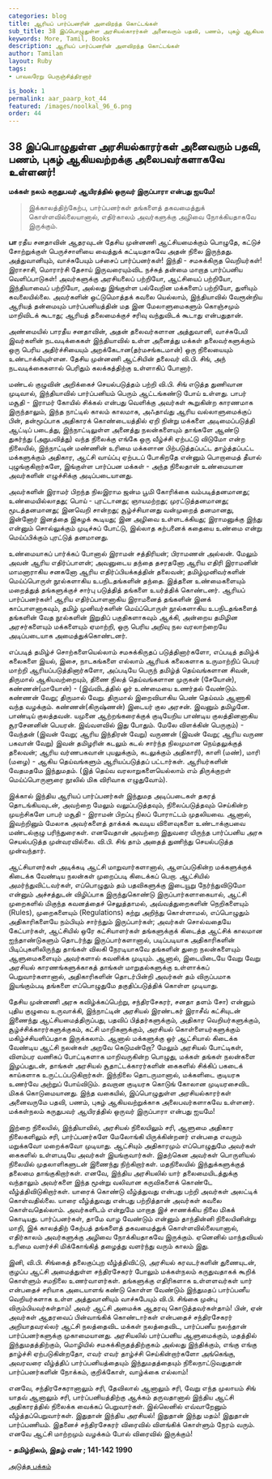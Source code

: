 ```yaml
---
categories: blog
title: ஆரியப் பார்ப்பனரின் அளவிறந்த கொட்டங்கள்
sub_title: 38 ﻿இப்பொழுதுள்ள அரசியல்காரர்கள் அனைவரும் பதவி, பணம், புகழ் ஆகியவற்றக்கு அலைபவர்களாகவே உள்ளனர்!
keywords: More, Tamil, Books
description: ஆரியப் பார்ப்பனரின் அளவிறந்த கொட்டங்கள்
author: Tamilan
layout: Ruby
tags:
- பாவலரேறு பெருஞ்சித்திரனார் 

is_book: 1
permalink: aar_paarp_kot_44
featured: /images/noolkal_96_6.png
order: 44
---
```



## 38 ﻿இப்பொழுதுள்ள அரசியல்காரர்கள் அனைவரும் பதவி, பணம், புகழ் ஆகியவற்றக்கு அலைபவர்களாகவே உள்ளனர்!

**மக்கள் நலம் கருதுபவர் ஆயிரத்தில் ஒருவர் இருப்பாரா என்பது ஐயமே!**

> இக்காலத்திற்கேற்ப, பார்ப்பனர்கள் தங்களைத் தகவமைத்துக் கொள்ளவில்லையானால், எதிர்காலம் அவர்களுக்கு அழிவை நோக்கியதாகவே இருக்கும்.

**பா** ரதீய சனதாவின் ஆதரவுடன் தேசிய முன்னணி ஆட்சியமைக்கும் பொழுதே, கட்டுச் சோற்றுக்குள் பெருச்சாளியை வைத்துக் கட்டியதாகவே அதன் நிலை இருந்தது. அத்துவானியும், வாச்சுபேயும் பச்சைப் பார்ப்பனர்கள்! இந்தி - சமசுக்கிருத வெறியர்கள்! இராசாசி, மொரார்சி தேசாய் இருவரையும்விட நச்சுத் தன்மை மாறாத பார்ப்பனிய வெளிப்பாடுகள்! அவர்களுக்கு அரசியலைப் பற்றியோ, ஆட்சியைப் பற்றியோ, இந்தியாவைப் பற்றியோ, அல்லது இங்குள்ள பல்வேறின மக்களைப் பற்றியோ, துளியும் கவலையில்லை. அவர்களின் ஒட்டுமொத்தக் கவலை யெல்லாம், இந்தியாவில் வேரூன்றிய ஆரியத் தன்மையும் பார்ப்பனியத்தின் மத இன மேலாளுமைகளும் கொஞ்சமும் மாறிவிடக் கூடாது; ஆரியத் தலைமைக்குச் சரிவு வந்துவிடக் கூடாது என்பதுதான்.

அண்மையில் பாரதீய சனதாவின், அதன் தலைவர்களான அத்துவானி, வாச்சுபேயி இவர்களின் நடவடிக்கைகள் இந்தியாவில் உள்ள அனைத்து மக்கள் தலைவர்களுக்கும் ஒரு பெரிய அதிர்ச்சியையும் அறக்கேடான(தர்மசங்கடமான்) ஒரு நிலையையும் உண்டாக்கியுள்ளன. தேசிய முன்னணி ஆட்சியின் தலைவர் வி.பி. சிங், அந் நடவடிக்கைகளால் பெரிதும் கலக்கத்திற்கு உள்ளாகிப் போனார்.

மண்டல் குழுவின் அறிக்கைச் செயல்படுத்தம் பற்றி வி.பி. சிங் எடுத்த துணிவான முடிவால், இந்தியாவில் பார்ப்பனியம் பெரும் ஆட்டங்கண்டு போய் உள்ளது. பாபர் மசூதி - இராமர் கோயில் சிக்கல் என்பது வெளிக்கு அவர்கள் கூறுகின்ற காரணமாக இருந்தாலும், இந்த நாட்டில் காலம் காலமாக, அஃதாவ்து ஆரிய வல்லாளுமைக்குப் பின், தன்மூப்பாக அதிகாரக் கொண்டையத்தில் ஏறி நின்று மக்களை அடிமைப்படுத்தி ஆட்டிப் படைத்து, இந்நாட்டிலுள்ள அனைத்து நலன்களையும் தாங்களே ஆண்டு துகர்ந்து (அநுபவித்து) வந்த நிலைக்கு எங்கே ஒரு வீழ்ச்சி ஏற்பட்டு விடுமோ என்ற நிலையில், இந்நாட்டின் மண்ணின் உரிமை மக்களான பிற்படுத்தப்பட்ட தாழ்த்தப்பட்ட மக்களுக்கும் அதிகார, ஆட்சி வாய்ப்பு ஏற்படப் போகிறதே என்னும் பொறாமைத் தீயால் புழுங்குகிறார்களே, இங்குள்ள பார்ப்பன மக்கள் - அந்த நிலைதான் உண்மையான அவர்களின் எழுச்சிக்கு அடிப்படையானது.

அவர்களின் இராமர் பிறந்த நிலஇராம ஜன்ம பூமி கோரிக்கை வம்படித்தனமானது; உண்மையில்லாதது; பொய் - புரட்டானது; ஞாயமற்றது; முரட்டுத்தனமானது; மூடத்தனமானது; இனவெறி சான்றது; சூழ்ச்சியானது வன்முறைத் தனமானது, இன்னோர் இனத்தை இகழக் கூடியது; இன அழிவை உள்ளடக்கியது; இராமனுக்கு இந்து என்னும் சொல்லுக்கும் முடிச்சுப் போட்டு, இல்லாத கற்பனைக் கதையை உண்மை என்று மெய்ப்பிக்கும் புரட்டுத் தனமானது.

உண்மையாகப் பார்க்கப் போனால் இராமன் சத்திரியன்; பிராமணன் அல்லன். மேலும் அவன் ஆரிய எதிர்ப்பாளன்; அவனுடைய தந்தை தசரதனோ ஆரிய எதிரி இராமனின் மாமனாராகிய சனகனோ ஆரிய எதிர்ப்பியக்கத்தின் தலைவன்; தமிழ்முனிவர்களின் மெய்ப்பொருள் நூல்களாகிய உபநிடதங்களின் தந்தை. இத்தனை உண்மைகளையும் மறைத்துத் தங்களுக்குச் சார்பு படுத்தித் தங்களை உயர்த்திக் கொண்டனர். ஆரியப் பார்ப்பனர்கள்! ஆரிய எதிர்ப்பாளனாகிய இராமனைத் தங்களின் இனக் காப்பாளனாகவும், தமிழ் முனிவர்களின் மெய்ப்பொருள் நூல்களாகிய உபநிடதங்களைத் தங்களின் வேத நூல்களின் இறுதிப் பகுதிகளாகவும் ஆக்கி, அன்றைய தமிழின அரசர்களையும் மக்களையும் ஏமாற்றி, ஒரு பெரிய அறிவு நல வரலாற்றையே அடிப்படையாக அமைத்துக்கொண்டனர்.

எப்படித் தமிழ்ச் சொற்களையெல்லாம் சமசுக்கிருதப் படுத்தினார்களோ, எப்படித் தமிழ்க் கலைகளை இயல், இசை, நாடகங்களை எல்லாம் ஆரியக் கலைகளாக உருமாற்றிப் பெயர் மாற்றி ஆரியப்படுத்தினார்களோ, அப்படியே பெருந் தமிழ்த் தெய்வங்களான சிவன், திருமால் ஆகியவற்றையும், திணை நிலத் தெய்வங்களான முருகன் (சேயோன்), கண்ணன்(மாயோன்) - (இவ்விடத்தில் ஓர் உண்மையை உணர்தல் வேண்டும். கண்ணன் வேறு; திருமால் வேறு. திருமால் இறைவியாகிய பெண் தெய்வம் ஆணாகி வந்த வழக்கும். கண்ணன்(கிருஷ்ணன்) இடையர் குல அரசன். இவனும் தமிழனே. பாண்டிய் குலத்தவன். யமுனை ஆற்றங்கரைக்குக் குடியேறிய பாண்டிய குலத்தினனாகிய சூரசேனனின் பெயரன். இவ்வளவில் இது போதும். மேலே விளக்கின் பெருகும்) - வேந்தன் (இவன் வேறு; ஆரிய இந்திரன் வேறு) வருணன் (இவன் வேறு; ஆரிய வருண பகவான் வேறு) இவன் தமிழரின் கடலும் கடல் சார்ந்த நிலமுமான நெய்தலுக்குத் தலைவன்; ஆரிய வர்ணபகவான் புயலுக்கும், கடலுக்கும் அதிகாரி), காளி (மண்), மாரி (மழை) - ஆகிய தெய்வங்களும் ஆரியப்படுத்தப் பட்டார்கள். ஆரியர்களின் வேதமதமே இந்துமதம். (இத் தெய்வ வரலாறுகளையெல்லாம் எம் திருக்குறள் மெய்ப்பொருளுரை நூலில் மிக விரிவாக எழுதுவோம்).

இக்கால் இந்திய ஆரியப் பார்ப்பனர்கள் இந்துமத அடிப்படைகள் தகரத் தொடங்கியவுடன், அவற்றை மேலும் வலுப்படுத்தவும், நிலைப்படுத்தவும் செய்கின்ற முயற்சிகளே பாபர் மசூதி - இராமன் பிறப்பு நிலப் போராட்டம் முதலியவை. ஆனால், இவற்றினும் மேலாக அவர்களைத் தாக்கக் கூவடிய விளைவுகளை உண்டாக்குபவை மண்டல்குழு பரிந்துரைகள். எனவேதான் அவற்றை இதுவரை யிருந்த பார்ப்பனிய அரசு செயல்படுத்த முன்வரவில்லை. வி.பி. சிங் தாம் அதைத் துணிந்து செயல்படுத்த முன்வந்தார்.

ஆட்சியாளர்கள் அடிக்கடி ஆட்சி மாறுவார்களானால், ஆளப்படுகின்ற மக்களுக்குக் கிடைக்க வேண்டிய நலன்கள் முறைப்படி கிடைக்கப் பெறா. ஆட்சியில் அமர்ந்துவிட்டவர்கள், எப்பொழுதும் தம் பதவிகளுக்கு இடையூறு நேர்ந்துவிடுமோ என்னும் அச்சத்துடன் விழிப்பாக இருந்துகொண்டு இருப்பார்களாகையால், ஆட்சி முறைகளில் மிகுந்த கவனத்தைச் செலுத்தாமல், அவ்வத்துறைகளின் நெறிகளையும் (Rules), முறைகளையும் (Regulations) கற்று அறிந்து கொள்ளாமல், எப்பொழுதும் அதிகாரிகளையே நம்பியும் சார்ந்தும் இருப்பார்கள்; அவர்கள் சொல்வதையே கேட்பார்கள், ஆட்சியில் ஒரே கட்சியாளர்கள் தங்களுக்குக் கிடைத்த ஆட்சிக் காலமான ஐந்தாண்டுகளும் தொடர்ந்து இருப்பார்களானால், படிப்படியாக அதிகாரிகளின் பிடிப்புகளிலிருந்து தாங்கள் விலகி நேரடியாகவே தங்களின் துறை நலன்களையும் ஆளுமைகளையும் அவர்களால் கவனிக்க முடியும். ஆனால், இடையிடையே வேறு வேறு அரசியல் காரணங்களுக்காகத் தாங்கள் மாறுதல்களுக்கு உள்ளாக்கப் பெறுவார்களானால், அதிகாரிகளின் தொடர்பின்றி அவர்கள் தம் விருப்பமாக இயங்கும்படி தங்களை எப்பொழுதுமே தகுதிப்படுத்திக் கொள்ள முடியாது.

தேசிய முன்னணி அரசு கவிழ்க்கப்பெற்று, சந்திரசேகரர், சனதா தளம் சோ) என்னும் புதிய குழுவை உருவாக்கி, இந்நாட்டின் அரசியல் இரண்டகர் இராசீவ் கட்சியுடன் இணைந்து ஆட்சியமைத்திருப்பது, பதவிப் பித்தர்களுக்கும், அதிகார வெறியர்களுக்கும், சூழ்ச்சிக்காரர்களுக்குகம், கட்சி மாறிகளுக்கும், அரசியல் கொள்ளையர்களுக்கும் மகிழ்ச்சியளிப்பதாக இருக்கலாம். ஆனால் மக்களுக்கு ஒர் ஆட்சியால் கிடைக்க வேண்டிய ஆட்சி நலன்கள் அறவே கெடுமன்றோ? மேலும் அரசியல் போட்டிகள், விளம்பர வணிகப் போட்டிகளாக மாறிவருகின்ற பொழுது, மக்கள் தங்கள் நலன்களை இழப்பதுடன், தாங்கள் அரசியல் சூதாட்டக்காரர்களின் கைகளில் சிக்கிப் பகடைக் காய்களாக உருட்டப்படுகிறார்கள். இந்நிலை தொடருமானால், மக்களிடை குடியரசு உணர்வே அற்றுப் போய்விடும். தவறான குடியரசு கொடுங் கோலான முடியரசைவிட மிகக் கொடுமையானது. இந்த வகையில், இப்பொழுதுள்ள அரசியல்காரர்கள் அனைவருமே பதவி, பணம், புகழ் ஆகியவற்றுக்காக அலைபவர்களாகவே உள்ளனர். மக்கள்நலம் கருதுபவர் ஆயிரத்தில் ஒருவர் இருப்பாரா என்பது ஐயமே!

இற்றை நிலையில், இந்தியாவில், அரசியல் நிலையிலும் சரி, ஆளுமை அதிகார நிலைகளிலும் சரி, பார்ப்பனர்களே மேலோங்கி யிருக்கின்றனர் என்பதை எவரும் மறுக்கவோ மறைக்கவோ முடியாது. ஆட்சியும் அதிகாரமும் எப்பொழுதுமே அவர்கள் கைகளில் உள்ளபடியே அவர்கள் இயங்குவார்கள். இதற்கென அவர்கள் பொருளியல் நிலையில் முதலாளிகளுடன் இணைந்து நிற்கிறார்கள். மதநிலையில் இந்துக்களுக்குத் தலைமை தாங்குகிறார்கள். எனவே, இந்திய அரசியலில் யார் தலைமையிடத்துக்கு வந்தாலும் அவர்களை இந்த மூன்று வலிவான கருவிகளைக் கொண்டே வீழ்த்திவிடுகிறார்கள். யாரைக் கொண்டு வீழ்த்துவது என்பது பற்றி அவர்கள் அலட்டிக் கொள்வதில்லை. யாரை வீழ்த்துவது என்பது பற்றித்தான் அவர்கள் கவலை கொள்வதெல்லாம். அவர்களிடம் என்றுமே மாறாத இச் சாணக்கிய நிலை மிகக் கொடியது. பார்ப்பனர்கள், தாமே வாழ வேண்டும் என்னும் தாந்தின்னி நிலையினின்று மாறி, இக் காலத்திற் கேற்பத் தங்களைத் தகவமைத்துக் கொள்ளவில்லையானால், எதிர்காலம் அவர்களுக்கு அழிவை நோக்கியதாகவே இருக்கும். ஏனெனில் மாந்தவியல் உரிமை வளர்ச்சி மிக்கோங்கித் தழைத்து வளர்ந்து வரும் காலம் இது.

இனி, வி.பி. சிங்கைத் தலைகுப்புற வீழ்த்திவிட்டு, அரசியல் கரவடர்களின் துணையுடன், குழப்ப ஆட்சி அமைத்துள்ள சந்திரசேகரர் போலும் மக்கள்நலம் கருதுவதாகக் கூறிக் கொள்ளும் சமநிலை உணர்வாளர்கள். தங்களுக்கு எதிரிகளாக உள்ளளவர்கள் யார் என்பதைச் சரியாக அடையாளங் கண்டு கொள்ள வேண்டும் இந்துமதப் பார்ப்பனீய வெறியர்களாக உள்ள அத்துவானியும் வாச்சுபேயும் வி.பி. சிங்கை முன்பு விரும்பியவர்கள்தாம்! அவர் ஆட்சி அமைக்க ஆதரவு கொடுத்தவர்கள்தாம்! பின், ஏன் அவர்கள் ஆதரவைப் பின்வாங்கிக் கொண்டார்கள் என்பதைச் சந்திரசேகரர் அறியாதவரல்லர் ஆட்சி நலத்தைவிட மக்கள் நலத்தைவிட, பார்ப்பனீய நலந்தான் பார்ப்பனர்களுக்கு முகாமையானது. அரசியலில் பார்ப்பனிய ஆளுமைக்கும், மதத்தில் இந்துமதத்திற்கும், மொழியில் சமசுக்கிருதத்திற்குகம் அல்லது இந்திக்கும், எங்கு எங்கு தாழ்ச்சி ஏற்படுகின்றதோ, எவர் எவர் தாழ்ச்சி செய்கின்றார்களோ அங்கெங்கு, அவரவரை வீழ்த்திப் பார்ப்பனியத்தையும் இந்துமதத்தையும் நிலைநாட்டுவதுதான் பார்ப்பனர்களின் நோக்கம், குறிக்கோள், வாழ்க்கை எல்லாம்!

எனவே, சந்திரசேகரானாலும் சரி, தேவிலால் ஆனாலும் சரி, வேறு எந்த முலாயம் சிங் யாதவ் ஆனாலும் சரி, பார்ப்பனியத்திற்கு ஆக்கம் தருவதானால் இந்திய ஆட்சி அதிகாரத்தில் நிலைக்க வைக்கப் பெறுவார்கள். இல்லெனில் எவ்வாறேனும் வீழ்த்தப்பெறுவார்கள். இதுதான் இந்திய அரசியல்! இதுதான் இந்து மதம்! இதுதான் பார்ப்பணியம். இதனைச் சந்திரசேகரர் விரைவில் விளங்கிக் கொள்ளும் நேரம் வரும். எனவே ஆட்சி மாற்றமும் வழக்கம் போல் விரைவில் இருக்கும்!

**\- தமிழ்நிலம், இதழ் எண் ; 141-142 1990**

[அடுத்த பக்கம்](aar_paarp_kot_45)